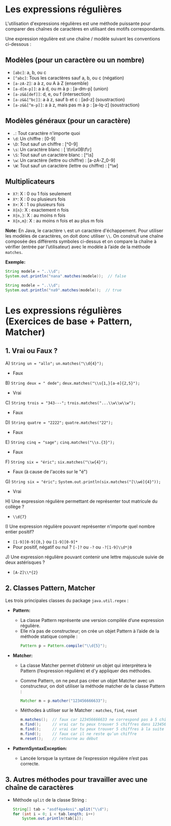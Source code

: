 # Les expressions régulières

L'utilisation d'expressions régulières est une méthode puissante pour comparer des chaînes de caractères en utilisant des motifs correspondants.

Une expression régulière est une chaîne / modèle suivant les conventions ci-dessous :

## Modèles (pour un caractère ou un nombre)

- `[abc]`: a, b, ou c
- `[^abc]`: Tous les caractères sauf a, b, ou c (négation)
- `[a-zA-Z]`: a à z, ou A à Z (ensemble)
- `[a-d[m-p]]`: a à d, ou m à p : [a-dm-p] (union)
- `[a-z&&[def]]`: d, e, ou f (intersection)
- `[a-z&&[^bc]]`: a à z, sauf b et c : [ad-z] (soustraction)
- `[a-z&&[^m-p]]`: a à z, mais pas m à p : [a-lq-z] (soustraction)

## Modèles généraux (pour un caractère)

- `.`: Tout caractère n'importe quoi
- `\d`: Un chiffre : [0-9]
- `\D`: Tout sauf un chiffre : [^0-9]
- `\s`: Un caractère blanc : [ \t\n\x0B\f\r]
- `\S`: Tout sauf un caractère blanc : [^\s]
- `\w`: Un caractère (lettre ou chiffre) : [a-zA-Z_0-9]
- `\W`: Tout sauf un caractère (lettre ou chiffre) : [^\w]

## Multiplicateurs

- `X?`: X : 0 ou 1 fois seulement
- `X*`: X : 0 ou plusieurs fois
- `X+`: X : 1 ou plusieurs fois
- `X{n}`: X : exactement n fois
- `X{n,}`: X : au moins n fois
- `X{n,m}`: X : au moins n fois et au plus m fois

**Note:** En Java, le caractère `\` est un caractère d'échappement. Pour utiliser les modèles de caractères, on doit donc utiliser `\\`. On construit une chaîne composée des différents symboles ci-dessus et on compare la chaîne à vérifier (entrée par l’utilisateur) avec le modèle à l’aide de la méthode `matches`.

**Exemple:**

```java
String modele = "..\\d";
System.out.println("nana".matches(modele));  // false

String modele = "..\\d";
System.out.println("na9".matches(modele));  // true
```

# Les expressions régulières (Exercices de base + Pattern, Matcher)

## 1. Vrai ou Faux ?

A) `String un = "allo";` 
   `un.matches("\\d{4}");` 
   - Faux

B) `String deux = " dede";`
   `deux.matches("\\s{1,}[a-e]{2,5}");`
   - Vrai

C) `String trois = "343---";`
   `trois.matches("...\\w\\w\\w");`
   - Faux

D) `String quatre = "2222";`
   `quatre.matches("22");`
   - Faux

E) `String cinq = "sage";`
   `cinq.matches("\\s.{3}");`
   - Faux

F) `String six = "éric";`
   `six.matches("\\w{4}");`
   - Faux (à cause de l'accès sur le "é")

G) `String six = "éric";`
   `System.out.println(six.matches("[\\wé]{4}"));`
   - Vrai

H) Une expression régulière permettant de représenter tout matricule du collège ?
   - `\\d{7}`

I) Une expression régulière pouvant représenter n'importe quel nombre entier positif?
   - `[1-9][0-9]{0,}` ou `[1-9][0-9]*`    
   - Pour positif, négatif ou nul ? `[-]?` ou `-?` ou `-?[1-9]\\d*|0`

J) Une expression régulière pouvant contenir une lettre majuscule suivie de deux astérisques ?
   - `[A-Z]\\*{2}`

## 2. Classes Pattern, Matcher

Les trois principales classes du package `java.util.regex` :

- **Pattern:**
  - La classe Pattern représente une version compilée d’une expression régulière.
  - Elle n’a pas de constructeur; on crée un objet Pattern à l’aide de la méthode statique compile :
    ```java
    Pattern p = Pattern.compile("\\d{5}");
    ```

- **Matcher:**
  - La classe Matcher permet d’obtenir un objet qui interprétera le Pattern (l’expression régulière) et d'y appliquer des méthodes.
  - Comme Pattern, on ne peut pas créer un objet Matcher avec un constructeur, on doit utiliser la méthode matcher de la classe Pattern :
    ```java
    Matcher m = p.matcher("123456666633");
    ```

  - Méthodes à utiliser sur le Matcher : `matches`, `find`, `reset`
    ```java
    m.matches();  // faux car 123456666633 ne correspond pas à 5 chiffres
    m.find();     // vrai car tu peux trouver 5 chiffres dans 123456666633
    m.find();     // vrai car tu peux trouver 5 chiffres à la suite de l’autre 5 chiffres
    m.find();     // faux car il ne reste qu’un chiffre
    m.reset();    // retourne au début
    ```

- **PatternSyntaxException:**
  - Lancée lorsque la syntaxe de l’expression régulière n’est pas correcte.

## 3. Autres méthodes pour travailler avec une chaîne de caractères

- Méthode `split` de la classe String :
  ```java
  String[] tab = "asdf4pa4osi".split("\\d");
  for (int i = 0; i < tab.length; i++)
      System.out.println(tab[i]);
